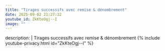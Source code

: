 ```yaml
---
title: "Tirages successifs avec remise & dénombrement"
date: 2025-09-02 21:27:32 
youtube_id: ZkKteOgj--I
image: ""
---
```

description: |
  Tirages successifs avec remise & dénombrement
{% include youtube-privacy.html id="ZkKteOgj--I" %}
